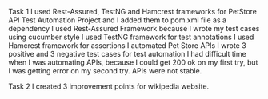 Task 1
I used Rest-Assured, TestNG and Hamcrest frameworks for PetStore API Test Automation Project and I added them to pom.xml file as a dependency
I used Rest-Assured Framework because I wrote my test cases using cucumber style
I used TestNG framework for test annotations
I used Hamcrest framework for assertions
I automated Pet Store APIs
I wrote 3 positive and 3 negative test cases for test automation
I had difficult time when I was automating APIs, because I could get 200 ok on my first try, but I was getting error on my second try. APIs were not stable.

Task 2
I created 3 improvement points for wikipedia website.
